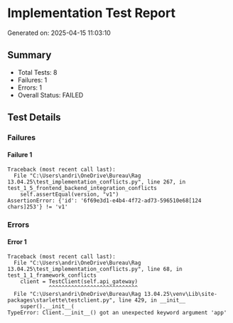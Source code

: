 # Implementation Test Report
Generated on: 2025-04-15 11:03:10

## Summary
- Total Tests: 8
- Failures: 1
- Errors: 1
- Overall Status: FAILED

## Test Details

### Failures

#### Failure 1
```
Traceback (most recent call last):
  File "C:\Users\andri\OneDrive\Bureau\Rag 13.04.25\test_implementation_conflicts.py", line 267, in test_1_5_frontend_backend_integration_conflicts
    self.assertEqual(version, "v1")
AssertionError: {'id': '6f69e3d1-e4b4-4f72-ad73-596510e68[124 chars]253'} != 'v1'

```

### Errors

#### Error 1
```
Traceback (most recent call last):
  File "C:\Users\andri\OneDrive\Bureau\Rag 13.04.25\test_implementation_conflicts.py", line 68, in test_1_1_framework_conflicts
    client = TestClient(self.api_gateway)
             ^^^^^^^^^^^^^^^^^^^^^^^^^^^^
  File "C:\Users\andri\OneDrive\Bureau\Rag 13.04.25\venv\Lib\site-packages\starlette\testclient.py", line 429, in __init__
    super().__init__(
TypeError: Client.__init__() got an unexpected keyword argument 'app'

```
